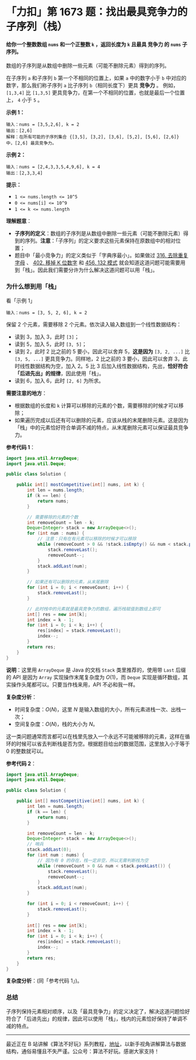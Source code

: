 # 「力扣」第 1673 题：找出最具竞争力的子序列（栈）

#### 给你一个整数数组 `nums` 和一个正整数 `k` ，返回长度为 `k` 且最具 **竞争力** 的 `nums` 子序列。

数组的子序列是从数组中删除一些元素（可能不删除元素）得到的序列。

在子序列 `a` 和子序列 `b` 第一个不相同的位置上，如果 `a` 中的数字小于 `b` 中对应的数字，那么我们称子序列 `a` 比子序列 `b`（相同长度下）更具 **竞争力** 。 例如，`[1,3,4]` 比 `[1,3,5]` 更具竞争力，在第一个不相同的位置，也就是最后一个位置上， `4` 小于 `5` 。

**示例 1：**

```
输入：nums = [3,5,2,6], k = 2
输出：[2,6]
解释：在所有可能的子序列集合 {[3,5], [3,2], [3,6], [5,2], [5,6], [2,6]} 中，[2,6] 最具竞争力。
```

**示例 2：**

```
输入：nums = [2,4,3,3,5,4,9,6], k = 4
输出：[2,3,3,4]
```

**提示：**

- `1 <= nums.length <= 10^5`
- `0 <= nums[i] <= 10^9`
- `1 <= k <= nums.length`



**理解题意**：

+  **子序列的定义**：数组的子序列是从数组中删除一些元素（可能不删除元素）得到的序列。**注意**：「子序列」的定义要求这些元素保持在原数组中的相对位置；
+ 题目中「最小竞争力」的定义类似于「字典序最小」。如果做过 [316. 去除重复字母](https://leetcode-cn.com/problems/remove-duplicate-letters/) 、 [402. 移掉 K 位数字](https://leetcode-cn.com/problems/remove-k-digits/) 和 [456. 132 模式](https://leetcode-cn.com/problems/132-pattern/) 就会知道这道问题可能需要用到「栈」。因此我们需要分许为什么解决这道问题可以用「栈」。

### 为什么想到用「栈」


看「示例 1」

```
输入：nums = [3, 5, 2, 6], k = 2
```

保留 2 个元素，需要移除 2 个元素。依次读入输入数组到一个线性数据结构：

+ 读到 3，加入 3，此时 `[3]`；
+ 读到 5，加入 5，此时 `[3, 5]`；
+ 读到 2，此时 2 比之前的 5 要小，因此可以舍弃 5，**这是因为** `[3, 2, ...]` 比 `[3, 5, ...]` 更具竞争力。同样地，2 比之前的 3 要小，因此可以舍弃 3，此时线性数据结构为空，加入 2。5 比 3 后加入线性数据结构，先出，**恰好符合「后进先出」的规律**，因此使用「栈」。
+ 读到 6，加入 6，此时 `[2, 6]` 为所求。

**需要注意的地方**： 

+ 根据数组的长度和 `k` 计算可以移除的元素的个数，需要移除的时候才可以移除；
+ 如果遍历完成以后还有可以删除的元素，应该从栈的末尾删除元素。这是因为「栈」中的元素恰好符合单调不减的特点，从末尾删除元素可以保证最具竞争力。


**参考代码 1**：

```java
import java.util.ArrayDeque;
import java.util.Deque;

public class Solution {

    public int[] mostCompetitive(int[] nums, int k) {
        int len = nums.length;
        if (k == len) {
            return nums;
        }

        // 需要移除的元素的个数
        int removeCount = len - k;
        Deque<Integer> stack = new ArrayDeque<>();
        for (int num : nums) {
            // 注意：只有在有元素可以移除的时候才可以移除
            while (removeCount > 0 && !stack.isEmpty() && num < stack.peekLast()) {
                stack.removeLast();
                removeCount--;
            }
            stack.addLast(num);
        }

        // 如果还有可以删除的元素，从末尾删除
        for (int i = 0; i < removeCount; i++) {
            stack.removeLast();
        }

        // 此时栈中的元素就是最具竞争力的数组，遍历栈赋值到数组上即可
        int[] res = new int[k];
        int index = k - 1;
        for (int i = 0; i < k; i++) {
            res[index] = stack.removeLast();
            index--;
        }
        return res;
    }
}
```

**说明**：这里用 `ArrayDeque` 是 Java 的文档 `Stack` 类里推荐的，使用带 `Last` 后缀的 API 是因为 `Array` 实现操作末尾复杂度为 $O(1)$，而 `Deque` 实现是循环数组，其实操作头尾都可以。只要当作栈来用，API 不必和我一样。


**复杂度分析**：

+ 时间复杂度：$O(N)$，这里 $N$ 是输入数组的大小，所有元素进栈一次、出栈一次；
+ 空间复杂度：$O(N)$，栈的大小为 $N$。

这一类问题通常而言都可以在栈里先放入一个永远不可能被移除的元素，这样在循环的时候可以省去判断栈是否为空。根据题目给出的数据范围，这里放入小于等于 0 的整数就可以。

**参考代码 2**：

```java
import java.util.ArrayDeque;
import java.util.Deque;

public class Solution {

    public int[] mostCompetitive(int[] nums, int k) {
        int len = nums.length;
        if (k == len) {
            return nums;
        }

        int removeCount = len - k;
        Deque<Integer> stack = new ArrayDeque<>();
        // 哨兵
        stack.addLast(0);
        for (int num : nums) {
            // 因为有 0 的存在，栈一定非空，所以无需判断栈为空
            while (removeCount > 0 && num < stack.peekLast()) {
                stack.removeLast();
                removeCount--;
            }
            stack.addLast(num);
        }

        for (int i = 0; i < removeCount; i++) {
            stack.removeLast();
        }
        
        int[] res = new int[k];
        int index = k - 1;
        for (int i = 0; i < k; i++) {
            res[index] = stack.removeLast();
            index--;
        }
        return res;
    }
}
```

**复杂度分析**：(同「参考代码 1」)。


### 总结

子序列保持元素相对顺序，以及「最具竞争力」的定义决定了，解决这道问题恰好符合了「后进先出」的规律，因此可以使用「栈」，栈内的元素恰好保持了单调不减的特点。


---

最近正在 B 站讲解《算法不好玩》系列教程，[地址](https://space.bilibili.com/236935093)，以新手视角讲解算法与数据结构，通俗易懂且不失严谨。公众号：算法不好玩。感谢大家支持！
